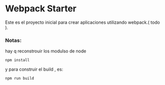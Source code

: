 # Webpack Starter 

Este es el proyecto inicial para crear aplicaciones utilizando webpack.( todo ).

### Notas:
hay q reconstrouir los modulso de node
```
npm install
```
y para construir el build , es:
```
npm run build
```
